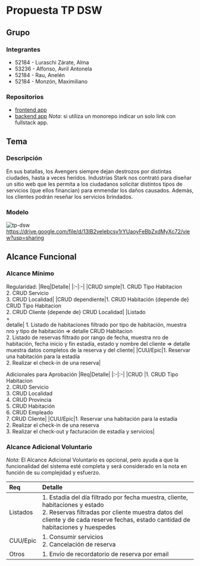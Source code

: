 # Propuesta TP DSW

## Grupo
### Integrantes
* 52184 - Luraschi Zárate, Alma
* 53236 - Alfonso, Avril Antonela
* 52184 - Rau, Anelén
* 52184 - Monzón, Maximiliano
  
### Repositorios
* [frontend app](http://hyperlinkToGihubOrGitlab)
* [backend app](http://hyperlinkToGihubOrGitlab)
*Nota*: si utiliza un monorepo indicar un solo link con fullstack app.

## Tema
### Descripción
En sus batallas, los Avengers siempre dejan destrozos por distintas ciudades, hasta a veces heridos. Industrias Stark nos contrató para diseñar un sitio web que les permita a los ciudadanos solicitar distintos tipos de servicios (que ellos financian) para enmendar los daños causados. Además, los clientes podrán reseñar los servicios brindados.


### Modelo
![tp-dsw](https://github.com/user-attachments/assets/b502bed8-4d4e-474b-b0b8-de0038252824)
https://drive.google.com/file/d/13IB2velebcsy1rYUaoyFeBbZxdMyXc72/view?usp=sharing


## Alcance Funcional 

### Alcance Mínimo
 

Regularidad:
|Req|Detalle|
|:-|:-|
|CRUD simple|1. CRUD Tipo Habitacion<br>2. CRUD Servicio<br>3. CRUD Localidad|
|CRUD dependiente|1. CRUD Habitación {depende de} CRUD Tipo Habitacion<br>2. CRUD Cliente {depende de} CRUD Localidad|
|Listado<br>+<br>detalle| 1. Listado de habitaciones filtrado por tipo de habitación, muestra nro y tipo de habitación => detalle CRUD Habitacion<br> 2. Listado de reservas filtrado por rango de fecha, muestra nro de habitación, fecha inicio y fin estadía, estado y nombre del cliente => detalle muestra datos completos de la reserva y del cliente|
|CUU/Epic|1. Reservar una habitación para la estadía<br>2. Realizar el check-in de una reserva|


Adicionales para Aprobación
|Req|Detalle|
|:-|:-|
|CRUD |1. CRUD Tipo Habitacion<br>2. CRUD Servicio<br>3. CRUD Localidad<br>4. CRUD Provincia<br>5. CRUD Habitación<br>6. CRUD Empleado<br>7. CRUD Cliente|
|CUU/Epic|1. Reservar una habitación para la estadía<br>2. Realizar el check-in de una reserva<br>3. Realizar el check-out y facturación de estadía y servicios|


### Alcance Adicional Voluntario

*Nota*: El Alcance Adicional Voluntario es opcional, pero ayuda a que la funcionalidad del sistema esté completa y será considerado en la nota en función de su complejidad y esfuerzo.

|Req|Detalle|
|:-|:-|
|Listados |1. Estadía del día filtrado por fecha muestra, cliente, habitaciones y estado <br>2. Reservas filtradas por cliente muestra datos del cliente y de cada reserve fechas, estado cantidad de habitaciones y huespedes|
|CUU/Epic|1. Consumir servicios<br>2. Cancelación de reserva|
|Otros|1. Envío de recordatorio de reserva por email|

